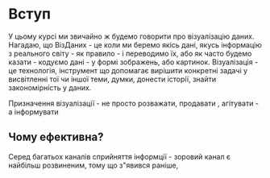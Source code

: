 # Вступ
У цьому курсі ми звичайно ж будемо говорити про візуалізацію даних. Нагадаю,  що ВізДаних - це коли ми беремо якісь дані, якусь інформацію з реального світу - як правило - і переводимо їх,  або як часто будемо казати - кодуємо дані -  у формі зображень, або картинок. Візуалізація - це технологія, інструмент що допомагає вирішити конкретні задачі у висвітленні тої чи іншої теми, думки, донести історії, знайти закономірність у даних.

Призначення візуалізації - не просто розважати, продавати ,  агітувати - а інформувати


## Чому ефективна?
Серед багатьох каналів сприйняття інформції - зоровий канал є найбільш розвиненим, тому що з"явився раніше, 
